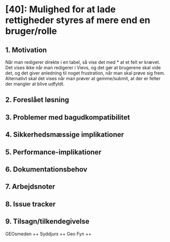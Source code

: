 # [40]: Mulighed for at lade rettigheder styres af mere end en bruger/rolle
## 1. Motivation

Når man redigerer direkte i en tabel, så vise det med * at et felt er krævet. Det vises ikke når man redigerer i Vievs, og det gør at brugerene skal vide det, og det giver anledning til noget frustration, når man skal prøve sig frem. Alternativt skal det vises når man prøver at gemme/submit, at der er felter der mangler at blive udfyldt.

## 2. Foreslået løsning

## 3. Problemer med bagudkompatibilitet

## 4. Sikkerhedsmæssige implikationer

## 5. Performance-implikationer

## 6. Dokumentationsbehov

## 7. Arbejdsnoter

## 8. Issue tracker  

## 9. Tilsagn/tilkendegivelse
GEOsmeden ++
Syddjurs ++
Geo Fyn ++
